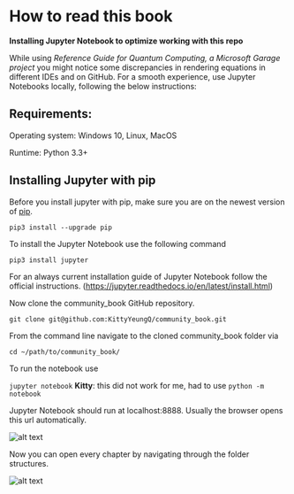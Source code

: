 # How to read this book


**Installing Jupyter Notebook to optimize working with this repo**

While using _Reference Guide for Quantum Computing, a Microsoft Garage project_ you might notice some discrepancies in rendering equations in different IDEs and on GitHub. For a smooth experience, use Jupyter Notebooks locally, following the below instructions: 

## Requirements:

Operating system: Windows 10, Linux, MacOS

Runtime: Python 3.3+


## Installing Jupyter with pip

Before you install jupyter with pip, make sure you are on the newest version of [pip](https://pip.pypa.io/en/stable/installing/).

```pip3 install --upgrade pip```

To install the Jupyter Notebook use the following command

```pip3 install jupyter```

For an always current installation guide of Jupyter Notebook follow the official instructions. (https://jupyter.readthedocs.io/en/latest/install.html) 

Now clone the community_book GitHub repository.

```git clone git@github.com:KittyYeungQ/community_book.git```

From the command line navigate to the cloned community_book folder via 

```cd ~/path/to/community_book/```

To run the notebook use

```jupyter notebook```
**Kitty**: this did not work for me, had to use ```python -m notebook```

Jupyter Notebook should run at localhost:8888. Usually the browser opens this url automatically.  

![alt text](media/jupyter_1.png)

Now you can open every chapter by navigating through the folder structures.

![alt text](media/jupyter_2.png)
